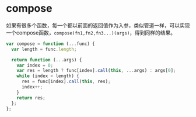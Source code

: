 # compose
如果有很多个函数，每一个都以前面的返回值作为入参，类似管道一样，可以实现一个compose函数，`compose(fn1,fn2,fn3...)(args)`，得到同样的结果。

```js
var compose = function (...func) {
  var length = func.length;

  return function (...args) {
    var index = 0;
    var res = length ? func[index].call(this, ...args) : args[0];
    while (index < length) {
      res = func[index].call(this, res);
      index++;
    }
    return res;
  };
};

```

